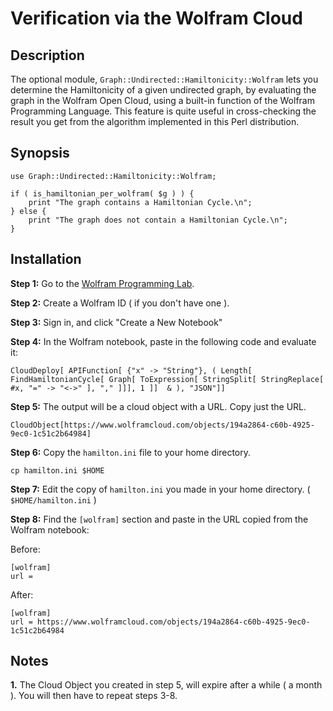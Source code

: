 
# Verification via the Wolfram Cloud

## Description

The optional module, `Graph::Undirected::Hamiltonicity::Wolfram` lets you determine
the Hamiltonicity of a given undirected graph, by evaluating the graph in the
Wolfram Open Cloud, using a built-in function of the Wolfram Programming Language.
This feature is quite useful in cross-checking the result you get from the algorithm 
implemented in this Perl distribution.

## Synopsis

    use Graph::Undirected::Hamiltonicity::Wolfram;

    if ( is_hamiltonian_per_wolfram( $g ) ) {
        print "The graph contains a Hamiltonian Cycle.\n";
    } else {
        print "The graph does not contain a Hamiltonian Cycle.\n";
    }

## Installation

**Step 1:** Go to the [Wolfram Programming Lab](https://lab.wolframcloud.com/app/ "Wolfram Programming Lab").

**Step 2:** Create a Wolfram ID ( if you don't have one ).

**Step 3:** Sign in, and click "Create a New Notebook"

**Step 4:** In the Wolfram notebook, paste in the following code and evaluate it:

    CloudDeploy[ APIFunction[ {"x" -> "String"}, ( Length[ FindHamiltonianCycle[ Graph[ ToExpression[ StringSplit[ StringReplace[ #x, "=" -> "<->" ], "," ]]], 1 ]]  & ), "JSON"]]

**Step 5:** The output will be a cloud object with a URL. Copy just the URL.

    CloudObject[https://www.wolframcloud.com/objects/194a2864-c60b-4925-9ec0-1c51c2b64984]


**Step 6:** Copy the `hamilton.ini` file to your home directory.

    cp hamilton.ini $HOME

**Step 7:** Edit the copy of `hamilton.ini` you made in your home directory. ( `$HOME/hamilton.ini` )

**Step 8:** Find the `[wolfram]` section and paste in the URL copied from the Wolfram notebook:

Before:

    [wolfram]
    url =

After:

    [wolfram]
    url = https://www.wolframcloud.com/objects/194a2864-c60b-4925-9ec0-1c51c2b64984

## Notes

**1.** The Cloud Object you created in step 5, will expire after a while ( a month ). You will then have to repeat steps 3-8.